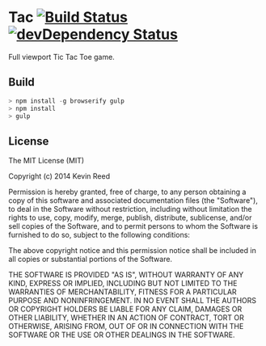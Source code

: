 # Tac [![Build Status](https://travis-ci.org/kavun/tac.png?branch=master)](https://travis-ci.org/kavun/tac) [![devDependency Status](https://david-dm.org/kavun/tac/dev-status.png)](https://david-dm.org/kavun/tac#info=devDependencies)

Full viewport Tic Tac Toe game.

## Build
```js
> npm install -g browserify gulp
> npm install
> gulp
```

## License
The MIT License (MIT)

Copyright (c) 2014 Kevin Reed

Permission is hereby granted, free of charge, to any person obtaining a copy of
this software and associated documentation files (the "Software"), to deal in
the Software without restriction, including without limitation the rights to
use, copy, modify, merge, publish, distribute, sublicense, and/or sell copies of
the Software, and to permit persons to whom the Software is furnished to do so,
subject to the following conditions:

The above copyright notice and this permission notice shall be included in all
copies or substantial portions of the Software.

THE SOFTWARE IS PROVIDED "AS IS", WITHOUT WARRANTY OF ANY KIND, EXPRESS OR
IMPLIED, INCLUDING BUT NOT LIMITED TO THE WARRANTIES OF MERCHANTABILITY, FITNESS
FOR A PARTICULAR PURPOSE AND NONINFRINGEMENT. IN NO EVENT SHALL THE AUTHORS OR
COPYRIGHT HOLDERS BE LIABLE FOR ANY CLAIM, DAMAGES OR OTHER LIABILITY, WHETHER
IN AN ACTION OF CONTRACT, TORT OR OTHERWISE, ARISING FROM, OUT OF OR IN
CONNECTION WITH THE SOFTWARE OR THE USE OR OTHER DEALINGS IN THE SOFTWARE.